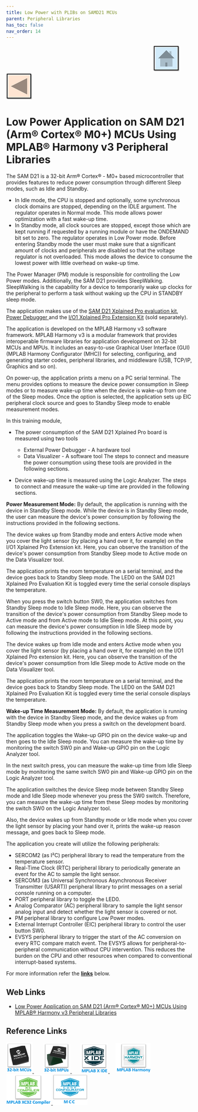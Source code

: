 ```yaml
---
title: Low Power with PLIBs on SAMD21 MCUs
parent: Peripheral Libraries
has_toc: false
nav_order: 14
---
```


&nbsp;&nbsp;&nbsp;&nbsp;&nbsp;&nbsp;&nbsp;&nbsp;&nbsp;&nbsp;&nbsp;&nbsp;&nbsp;&nbsp;&nbsp;&nbsp;&nbsp;&nbsp;&nbsp;&nbsp;&nbsp;&nbsp;&nbsp;&nbsp;&nbsp;&nbsp;&nbsp;&nbsp; &nbsp;&nbsp;&nbsp;&nbsp;&nbsp;&nbsp;&nbsp;&nbsp;&nbsp;&nbsp;&nbsp;&nbsp;&nbsp;&nbsp;&nbsp;&nbsp;&nbsp;&nbsp;&nbsp;&nbsp;&nbsp;&nbsp;&nbsp;&nbsp;&nbsp;&nbsp;&nbsp;&nbsp;&nbsp;&nbsp;&nbsp;&nbsp;&nbsp;&nbsp;&nbsp;&nbsp;&nbsp;&nbsp;&nbsp;&nbsp;&nbsp;&nbsp;&nbsp;&nbsp;&nbsp;&nbsp;&nbsp;&nbsp;&nbsp;&nbsp;&nbsp;&nbsp;&nbsp;&nbsp;&nbsp;&nbsp;&nbsp;&nbsp;&nbsp;&nbsp;&nbsp;&nbsp;&nbsp;&nbsp;&nbsp;&nbsp;&nbsp;&nbsp;&nbsp;&nbsp;&nbsp;&nbsp;[<img src="../../r_images/quick_home.png" title="Home">](../../../readme.md) [<img src="../../r_images/quick_back.png"  title="Back">](../readme.md)
# Low Power Application on SAM D21 (Arm® Cortex® M0+) MCUs Using MPLAB® Harmony v3 Peripheral Libraries

The SAM D21 is a 32-bit Arm® Cortex® - M0+ based microcontroller that provides features to reduce power consumption through different Sleep modes, such as Idle and Standby.

- In Idle mode, the CPU is stopped and optionally, some synchronous clock domains are stopped, depending on the IDLE argument. The regulator operates in Normal mode. This mode allows power optimization with a fast wake-up time.
- In Standby mode, all clock sources are stopped, except those which are kept running if requested by a running module or have the ONDEMAND bit set to zero. The regulator operates in Low Power mode. Before entering Standby mode the user must make sure that a significant amount of clocks and peripherals are disabled so that the voltage regulator is not overloaded. This mode allows the device to consume the lowest power with little overhead on wake-up time.

The Power Manager (PM) module is responsible for controlling the Low Power modes. Additionally, the SAM D21 provides SleepWalking. SleepWalking is the capability for a device to temporarily wake up clocks for the peripheral to perform a task without waking up the CPU in STANDBY sleep mode.


The application makes use of the <a href="https://microchipdeveloper.com/boards:sam-d21-xpro" target="_blank">SAM D21 Xplained Pro evaluation kit</a>, <a href="https://www.microchip.com/en-us/education/developer-help/learn-tools-software/programmers-debuggers/power-debugger" target="_blank"> Power Debugger </a> and the <a href="https://www.microchip.com/Developmenttools/ProductDetails/ATIO1-XPRO" target="_blank">I/O1 Xplained Pro Extension Kit</a> (sold separately).

The application is developed on the MPLAB Harmony v3 software framework. MPLAB Harmony v3 is a modular framework that provides interoperable firmware libraries for application development on 32-bit MCUs and MPUs. It includes an easy-to-use Graphical User Interface (GUI) (MPLAB Harmony Configurator (MHC)) for selecting, configuring, and generating starter codes, peripheral libraries, and middleware (USB, TCP/IP, Graphics and so on).

On power-up, the application prints a menu on a PC serial terminal. The menu provides options to measure the device power consumption in Sleep modes or to measure wake-up time when the device is wake-up from one of the Sleep modes. Once the option is selected, the application sets up EIC peripheral clock source and goes to Standby Sleep mode to enable measurement modes.


In this training module,

- The power consumption of the SAM D21 Xplained Pro board is measured using two tools
  - External Power Debugger - A hardware tool
  - Data Visualizer - A software tool
  The steps to connect and measure the power consumption using these tools are provided in the following sections.

- Device wake-up time is measured using the Logic Analyzer. The steps to connect and measure the wake-up time are provided in the following sections.

**Power Measurement Mode:**
By default, the application is running with the device in Standby Sleep mode. While the device is in Standby Sleep mode, the user can measure the device's power consumption by following the instructions provided in the following sections.

The device wakes up from Standby mode and enters Active mode when you cover the light sensor (by placing a hand over it, for example) on the I/O1 Xplained Pro Extension kit. Here, you can observe the transition of the device's power consumption from Standby Sleep mode to Active mode on the Data Visualizer tool.

The application prints the room temperature on a serial terminal, and the device goes back to Standby Sleep mode. The LED0 on the SAM D21 Xplained Pro Evaluation Kit is toggled every time the serial console displays the temperature.

When you press the switch button SW0, the application switches from Standby Sleep mode to Idle Sleep mode. Here, you can observe the transition of the device's power consumption from Standby Sleep mode to Active mode and from Active mode to Idle Sleep mode. At this point, you can measure the device's power consumption in Idle Sleep mode by following the instructions provided in the following sections.

The device wakes up from Idle mode and enters Active mode when you cover the light sensor (by placing a hand over it, for example) on the I/O1 Xplained Pro extension kit. Here, you can observe the transition of the device's power consumption from Idle Sleep mode to Active mode on the Data Visualizer tool.

The application prints the room temperature on a serial terminal, and the device goes back to Standby Sleep mode. The LED0 on the SAM D21 Xplained Pro Evaluation Kit is toggled every time the serial console displays the temperature.

**Wake-up Time Measurement Mode:**
By default, the application is running with the device in Standby Sleep mode, and the device wakes up from Standby Sleep mode when you press a switch on the development board.

The application toggles the Wake-up GPIO pin on the device wake-up and then goes to the Idle Sleep mode. You can measure the wake-up time by monitoring the switch SW0 pin and Wake-up GPIO pin on the Logic Analyzer tool.

In the next switch press, you can measure the wake-up time from Idle Sleep mode by monitoring the same switch SW0 pin and Wake-up GPIO pin on the Logic Analyzer tool.

The application switches the device Sleep mode between Standby Sleep mode and Idle Sleep mode whenever you press the SW0 switch. Therefore, you can measure the wake-up time from these Sleep modes by monitoring the switch SW0 on the Logic Analyzer tool.

Also, the device wakes up from Standby mode or Idle mode when you cover the light sensor by placing your hand over it, prints the wake-up reason message, and goes back to Sleep mode.

The application you create will utilize the following peripherals:

- SERCOM2 (as I²C) peripheral library to read the temperature from the temperature sensor.
- Real-Time Clock (RTC) peripheral library to periodically generate an event for the AC to sample the light sensor.
- SERCOM3 (as Universal Synchronous Asynchronous Receiver Transmitter (USART)) peripheral library to print messages on a serial console running on a computer.
- PORT peripheral library to toggle the LED0.
- Analog Comparator (AC) peripheral library to sample the light sensor analog input and detect whether the light sensor is covered or not.
- PM peripheral library to configure Low Power modes.
- External Interrupt Controller (EIC) peripheral library to control the user button SW0.
- EVSYS peripheral library to trigger the start of the AC conversion on every RTC compare match event. The EVSYS allows for peripheral-to-peripheral communication without CPU intervention. This reduces the burden on the CPU and other resources when compared to conventional interrupt-based systems.


For more information refer the **[links](#Web-Links)** below.

## <a id="Web-Links"> </a>
## Web Links

- <a href="https://microchipdeveloper.com/harmony3:low-power-application-on-samd21" target="_blank">Low Power Application on SAM D21 (Arm® Cortex® M0+) MCUs Using MPLAB® Harmony v3 Peripheral Libraries</a>

## Reference Links
[<a href="https://www.microchip.com/design-centers/32-bit" target="_blank"> <img src="../../r_images/32_bit_mcus.png"> </a>]()  &nbsp; &nbsp; &nbsp; [<a href="https://www.microchip.com/design-centers/32-bit-mpus" target="_blank"> <img src="../../r_images/32_bit_mpus.png"> </a>]()  &nbsp; &nbsp; &nbsp; [<a href="https://www.microchip.com/mplab/mplab-x-ide" target="_blank"> <img src="../../r_images/mplab_x_ide.png"> </a>]()  &nbsp; &nbsp; [<a href="https://www.microchip.com/mplab/mplab-harmony" target="_blank"> <img src="../../r_images/mplab_harmony.png"> </a>]() [<a href="https://www.microchip.com/mplab/compilers" target="_blank"> <img src="../../r_images/mplab_compiler.png"> </a>]() [<a href="https://www.microchip.com/en-us/tools-resources/configure/mplab-code-configurator" target="_blank"> <img src="../../r_images/mcc_harmony.png"> </a>]()
